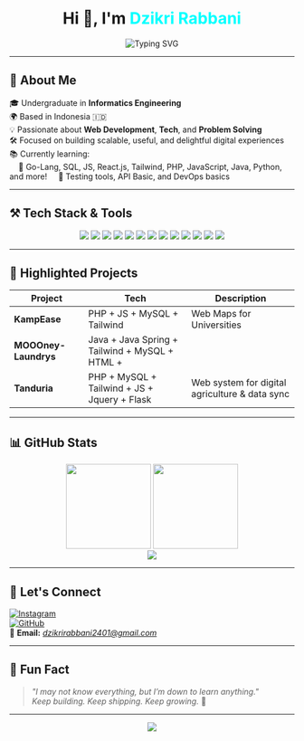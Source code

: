 <!-- Profile Header -->
<h1 align="center">Hi 👋, I'm <span style="color:#00FFFF">Dzikri Rabbani</span></h1>
<p align="center">
  <img src="https://readme-typing-svg.demolab.com?font=Fira+Code&weight=500&size=24&duration=4000&pause=1000&color=F97316&center=true&vCenter=true&multiline=true&repeat=true&width=600&lines=💻+Fullstack+Web+Dev+Enthusiast;🌱+Always+Learning+Tech+%26+Growth;⚡+Driven+to+Create%2C+Build%2C+Contribute" alt="Typing SVG" />
</p>

---

## 🚀 About Me

🎓 Undergraduate in **Informatics Engineering**  
🌍 Based in Indonesia 🇮🇩  
💡 Passionate about **Web Development**, **Tech**, and **Problem Solving**  
🛠️ Focused on building scalable, useful, and delightful digital experiences  
📚 Currently learning:  
&nbsp;&nbsp;&nbsp;&nbsp;🔸 Go-Lang, SQL, JS, React.js, Tailwind, PHP, JavaScript, Java, Python, and more!
&nbsp;&nbsp;&nbsp;&nbsp;🔸 Testing tools, API Basic, and DevOps basics

---

## ⚒️ Tech Stack & Tools

<div align="center">

<!-- Language & Frameworks -->
<img src="https://img.shields.io/badge/JavaScript-black?style=flat-square&logo=javascript" />
<img src="https://img.shields.io/badge/PHP-8892BF?style=flat-square&logo=php" />
<img src="https://img.shields.io/badge/Go-00ADD8?style=flat-square&logo=go" />
<img src="https://img.shields.io/badge/Python-3776AB?style=flat-square&logo=python" />
<img src="https://img.shields.io/badge/Java-007396?style=flat-square&logo=java" />
<img src="https://img.shields.io/badge/React-61DAFB?style=flat-square&logo=react" />
<img src="https://img.shields.io/badge/TailwindCSS-06B6D4?style=flat-square&logo=tailwind-css" />

<!-- DB & Tools -->
<img src="https://img.shields.io/badge/MySQL-4479A1?style=flat-square&logo=mysql" />
<img src="https://img.shields.io/badge/Postman-FF6C37?style=flat-square&logo=postman" />
<img src="https://img.shields.io/badge/Git-F05032?style=flat-square&logo=git" />
<img src="https://img.shields.io/badge/VSCode-007ACC?style=flat-square&logo=visual-studio-code" />
<img src="https://img.shields.io/badge/Firebase-FFCA28?style=flat-square&logo=firebase" />
<img src="https://img.shields.io/badge/Linux-FCC624?style=flat-square&logo=linux" />

</div>


---

## 🌟 Highlighted Projects

| Project | Tech | Description |
|--------|------|-------------|
| **KampEase** | PHP + JS + MySQL + Tailwind | Web Maps for Universities |
| **MOOOney-Laundrys** | Java + Java Spring + Tailwind + MySQL + HTML +  |
| **Tanduria** | PHP + MySQL + Tailwind + JS + Jquery + Flask| Web system for digital agriculture & data sync |

---

## 📊 GitHub Stats

<div align="center">
  <img src="https://github-readme-stats.vercel.app/api?username=dzikriii24&show_icons=true&theme=gradient&hide_border=true" height="150px"/>
  <img src="https://github-readme-streak-stats.herokuapp.com/?user=dzikriii24&theme=tokyonight&hide_border=true" height="150px"/>
  <br />
  <img src="https://github-readme-stats.vercel.app/api/top-langs/?username=dzikriii24&layout=compact&theme=tokyonight&hide_border=true"/>
</div>

---

## 🔗 Let's Connect

[![Instagram](https://img.shields.io/badge/Instagram-%40sweswoz-DD2476?style=for-the-badge&logo=instagram&logoColor=white)](https://instagram.com/sweswoz)  
[![GitHub](https://img.shields.io/badge/GitHub-dzikriii24-333?style=for-the-badge&logo=github&logoColor=white)](https://github.com/dzikriii24)  
📧 **Email:** *dzikrirabbani2401@gmail.com*  

---

## 💬 Fun Fact

> *"I may not know everything, but I’m down to learn anything."*  
> _Keep building. Keep shipping. Keep growing._ 🚀

---

<!-- Footer note -->
<p align="center">
  <img src="https://capsule-render.vercel.app/api?type=waving&color=0abde3&height=100&section=footer"/>
</p>
